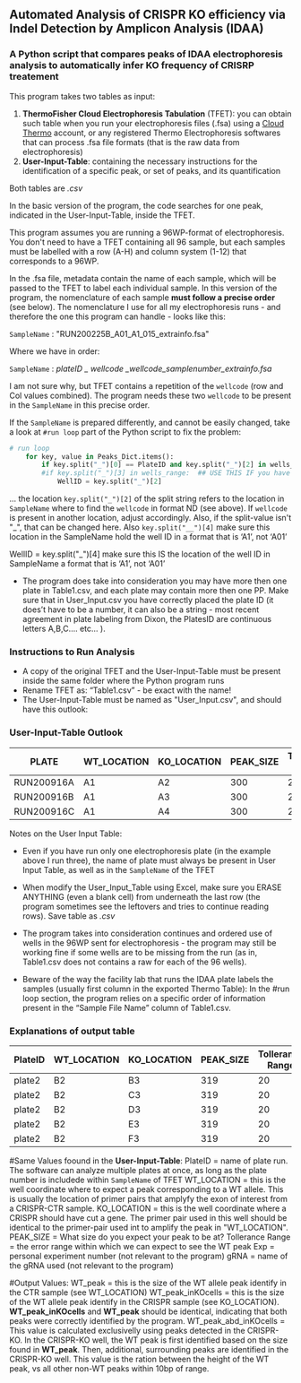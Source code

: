 ## Automated Analysis of CRISPR KO efficiency via Indel Detection by Amplicon Analysis (IDAA)
### A Python script that compares peaks of IDAA electrophoresis analysis to automatically infer KO frequency of CRISRP treatement   

This program takes two tables as input:
1. **ThermoFisher Cloud Electrophoresis Tabulation** (TFET): you can obtain such table when you run your electrophoresis files (.fsa) using a [Cloud Thermo](https://www.thermofisher.com/order/catalog/product/A26811?SID=srch-srp-A26811#/A26811?SID=srch-srp-A26811) account, or any registered Thermo Electrophoresis softwares that can process .fsa file formats (that is the raw data from electrophoresis)
2. **User-Input-Table**: containing the necessary instructions for the identification of a specific peak, or set of peaks, and its quantification

Both tables are *.csv*

In the basic version of the program, the code searches for one peak, indicated in the User-Input-Table, inside the TFET. 

This program assumes you are running a 96WP-format of electrophoresis. You don't need to have a TFET containing all 96 sample, 
but each samples must be labelled with a row (A-H) and column system (1-12) that corresponds to a 96WP.

In the .fsa file, metadata contain the name of each sample, which will be passed to the TFET to label each individual sample. In this  version of the program, the nomenclature of each sample **must follow a precise order** (see below). The nomenclature I use for all my electrophoresis runs - and therefore the one this program can handle - looks like this:

```SampleName``` : "RUN200225B_A01_A1_015_extrainfo.fsa"

Where we have in order:

```SampleName``` :  *plateID _ wellcode _wellcode_samplenumber_extrainfo.fsa*

I am not sure why, but TFET contains a repetition of the ```wellcode``` (row and Col values combined). The program needs these two ```wellcode``` to be present in the ```SampleName``` in this precise order.

If the ```SampleName``` is prepared differently, and cannot be easily changed, take a look at ```#run loop``` part of the Python script to fix the problem: 

```python
# run loop
	for key, value in Peaks_Dict.items():
		if key.split("_")[0] == PlateID and key.split("_")[2] in wells_range:  ## CAREFUL HERE check SampleNames format!!
		#if key.split("_")[3] in wells_range:  ## USE THIS IF you have only one plate
			WellID = key.split("_")[2]
```

... the location ```key.split("_")[2]``` of the split string refers to the location in ```SampleName``` where to find the ```wellcode``` in format ND (see above). If ```wellcode``` is present in another location, adjust accordingly. Also, if the split-value isn't "_", that can be changed here. Also ```key.split("__")[4]``` make sure this location in the SampleName hold the well ID in a format that is ‘A1’, not ‘A01’

WellID = key.split("_")[4]
make sure this IS the location of the well ID in SampleName a format that is ‘A1’, not ‘A01’

- The program does take into consideration you may have more then one plate in Table1.csv, and each plate may contain more then one PP. Make sure that in User_Input.csv you have correctly placed the plate ID (it does’t have to be a number, it can also be a string - most recent agreement in plate labeling from Dixon, the PlatesID are continuous letters A,B,C…. etc… ).

### Instructions to Run Analysis

- A copy of the original TFET and the User-Input-Table must be present inside the same folder where the Python program runs
- Rename TFET as: “Table1.csv” - be exact with the name!
- The User-Input-Table must be named as "User_Input.csv", and should have this outlook:

### User-Input-Table Outlook


| PLATE      | WT_LOCATION  | KO_LOCATION| PEAK_SIZE | Tollerance Range | Exp   | crRNA     |
| ---------- | ------------ | ---------- | --------- | ---------------- | ----- | --------- |
| RUN200916A | A1           | A2         | 300       | 20               | RG222 | gRNA.21   |
| RUN200916B | A1 	    | A3         | 300       | 20               | RG222 | gRNA.22   |
| RUN200916C | A1   	    | A4         | 300       | 20               | RG222 | gRNA.23   |

Notes on the User Input Table:

- Even if you have run only one electrophoresis plate (in the example above I run three), the name of plate must always be present in User Input Table, as well as in the ```SampleName``` of the TFET

- When modify the User_Input_Table using Excel, make sure you ERASE ANYTHING (even a blank cell) from underneath the last row (the program sometimes see the leftovers and tries to continue reading rows). Save table as *.csv*
- The program takes into consideration continues and ordered use of wells in the 96WP sent for electrophoresis - the program may still be working fine if some wells are to be missing from the run (as in, Table1.csv does not contains a raw for each of the 96 wells). 
- Beware of the way the facility lab that runs the IDAA plate labels the samples (usually first column in the exported Thermo Table): In the #run loop section, the program relies on a specific order of information present in the “Sample File Name” column of Table1.csv.


### Explanations of output table

| PlateID | WT\_LOCATION | KO\_LOCATION | PEAK\_SIZE | Tollerance Range | Exp     | crRNA | WT\_peak | WT\_peak\_abd | WT\_peak\_inKOcells | WT\_peak\_abd\_inKOcells |
| ------- | ------------ | ------------ | ---------- | ---------------- | ------- | ----- | -------- | ------------- | ------------------- | ------------------------ |
| plate2  | B2           | B3           | 319        | 20               | RG387.5 | gR.23 | 316.91   | 0.466         | 316.95              | 0.298                    |
| plate2  | B2           | C3           | 319        | 20               | RG387.5 | gR.23 | 316.91   | 0.466         | 316.95              | 0.305                    |
| plate2  | B2           | D3           | 319        | 20               | RG387.5 | gR.23 | 316.91   | 0.466         | 317                 | 0.31                     |
| plate2  | B2           | E3           | 319        | 20               | RG387.5 | gR.23 | 316.91   | 0.466         | 316.95              | 0.308                    |
| plate2  | B2           | F3           | 319        | 20               | RG387.5 | gR.23 | 316.91   | 0.466         | 316.95              | 0.3                      |

#Same Values foound in the **User-Input-Table**:
PlateID	= name of plate run. The software can analyze multiple plates at once, as long as the plate number is includede within ```SampleName``` of TFET
WT_LOCATION = this is the well coordinate where to expect a peak corresponding to a WT allele. This is usually the location of primer pairs that amplyfy the exon of interest from a CRISPR-CTR sample.
KO_LOCATION = this is the well coordinate where a CRISPR should have cut a gene. The primer pair used in this well should be identical to the primer-pair used int to amplify the peak in "WT_LOCATION".
PEAK_SIZE = What size do you expect your peak to be at?
Tollerance Range = the error range within which we can expect to see the WT peak
Exp = personal experiment number (not relevant to the program)
gRNA = name of the gRNA used (not relevant to the program)

#Output Values:
WT_peak	= this is the size of the WT allele peak identify in the CTR sample (see WT_LOCATION)
WT_peak_inKOcells = this is the size of the WT allele peak identify in the CRISPR sample (see KO_LOCATION). **WT_peak_inKOcells** and **WT_peak** should be identical, indicating that both peaks were correctly identified by the program. 
WT_peak_abd_inKOcells = This value is calculated exclusivelly using peaks detected in the CRISPR-KO. In the CRISPR-KO well, the WT peak is first identified based on the size found in **WT_peak**. Then, additional, surrounding peaks are identified in the CRISPR-KO well. This value is the ration between the height of the WT peak, vs all other non-WT peaks within 10bp of range.

















